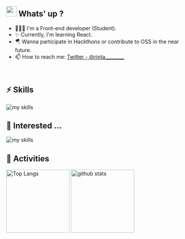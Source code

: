 

## <img src="https://media.giphy.com/media/hvRJCLFzcasrR4ia7z/giphy.gif" width="28"> Whats' up ?

- 🧑🏻‍💻 I'm a Front-end developer (Student).
- ✨ Currently, I'm learning React.
- 🪂 Wanna participate in Hackthons or contribute to OSS in the near future.
- 📫 How to reach me: [Twitter - @rinta________](https://x.com/rinta________)
<br>


## ⚡ Skills
<img alt="my skills" src="https://skillicons.dev/icons?theme=dark&perline=7&i=react,ts,js,firebase,supabase" />
<br>

## 🤔 Interested ...
<img alt="my skills" src="https://skillicons.dev/icons?theme=dark&perline=7&i=nextjs,rust,kotlin" />


## 🔭 Activities 
<div align="left"> 
  <img alt="Top Langs" height="170px" src="https://github-readme-stats.vercel.app/api?username=rintarotajima&theme=vue-dark&layout=compact" />
  <img alt="github stats" height="170px" src="https://github-readme-stats.vercel.app/api/top-langs/?username=rintarotajima&theme=vue-dark&layout=compact" />
</div>


<!--
This repository is a ✨ _special_ ✨ repository because its `README.md` (this file) appears on your GitHub profile.

Here are some ideas to get you started:

- 🔭 I’m currently working on ...- 🔭 現在取り組んでいる...
- 🌱 I’m currently learning ...
- 👯 I’m looking to collaborate on ...
- 🤔 I’m looking for help with ...- 🤔 助けを求めています...
- 💬 Ask me about ...
- 📫 How to reach me: ...- 📫 私に連絡する方法:...
- 😄 Pronouns: ...
- ⚡ Fun fact: ...
-->


